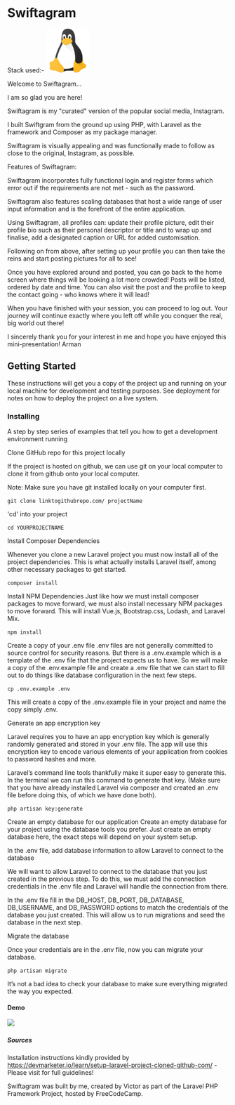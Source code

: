 # Swiftagram

Stack used:- <img src="linux.png" alt="TUT!" width="100px" height="100px">


Welcome to Swiftagram...

I am so glad you are here!


Swiftagram is my "curated" version of the popular social media, Instagram.

I built Swiftgram from the ground up using PHP, with Laravel as the framework and Composer as my package manager.

Swiftagram is visually appealing and was functionally made to follow as close to the original, Instagram, as possible.

Features of Swiftagram:

Swiftagram incorporates fully functional login and register forms which error out if the requirements are not met - such as the password.

Swiftagram also features scaling databases that host a wide range of user input information and is the forefront of the entire application.

Using Swiftagram, all profiles can: update their profile picture, edit their profile bio such as their personal
descriptor or title and to wrap up and finalise, add a designated caption or URL for added customisation.

Following on from above, after setting up your profile you can then take the reins and start posting pictures for all to see!

Once you have explored around and posted, you can go back to the home screen where things will be looking a lot more crowded!
Posts will be listed, ordered by date and time. You can also visit the post and the profile to keep the contact going - who knows
where it will lead! 

When you have finished with your session, you can proceed to log out. Your journey will continue exactly where you left off while you conquer
the real, big world out there!

I sincerely thank you for your interest in me and hope you have enjoyed this mini-presentation!
Arman


## Getting Started

These instructions will get you a copy of the project up and running on your local machine for development and testing purposes. See deployment for notes on how to deploy the project on a live system.

### Installing

A step by step series of examples that tell you how to get a development environment running

Clone GitHub repo for this project locally

If the project is hosted on github, we can use git on your local computer to clone it from github onto your local computer.

Note: Make sure you have git installed locally on your computer first.

```
git clone linktogithubrepo.com/ projectName
```

'cd' into your project

```
cd YOURPROJECTNAME
```

Install Composer Dependencies

Whenever you clone a new Laravel project you must now install all of the project dependencies. 
This is what actually installs Laravel itself, among other necessary packages to get started.

```
composer install
```

Install NPM Dependencies
Just like how we must install composer packages to move forward, we must also install necessary NPM packages to move forward. 
This will install Vue.js, Bootstrap.css, Lodash, and Laravel Mix.
```
npm install
```

Create a copy of your .env file
.env files are not generally committed to source control for security reasons. But there is a .env.example which is a template of the .env file that the project expects us to have. 
So we will make a copy of the .env.example file and create a .env file that we can start to fill out to do things like database configuration in the next few steps.

```
cp .env.example .env
```

This will create a copy of the .env.example file in your project and name the copy simply .env.


Generate an app encryption key

Laravel requires you to have an app encryption key which is generally randomly generated and stored in your .env file.
The app will use this encryption key to encode various elements of your application from cookies to password hashes and more.

Laravel’s command line tools thankfully make it super easy to generate this. 
In the terminal we can run this command to generate that key. (Make sure that you have already installed Laravel via composer and created an .env file before doing this, of which we have done both).
```
php artisan key:generate
```


Create an empty database for our application
Create an empty database for your project using the database tools you prefer. 
Just create an empty database here, the exact steps will depend on your system setup.



In the .env file, add database information to allow Laravel to connect to the database

We will want to allow Laravel to connect to the database that you just created in the previous step. 
To do this, we must add the connection credentials in the .env file and Laravel will handle the connection from there.

In the .env file fill in the DB_HOST, DB_PORT, DB_DATABASE, DB_USERNAME, and DB_PASSWORD options to match the credentials of the database you just created. 
This will allow us to run migrations and seed the database in the next step.



Migrate the database

Once your credentials are in the .env file, now you can migrate your database.
```
php artisan migrate
```
It’s not a bad idea to check your database to make sure everything migrated the way you expected.


#### Demo
![](trillo.gif)






##### Sources

Installation instructions kindly provided by https://devmarketer.io/learn/setup-laravel-project-cloned-github-com/ - Please visit for full guidelines!

Swiftagram was built by me, created by Victor as part of the Laravel PHP Framework Project, hosted by FreeCodeCamp.



